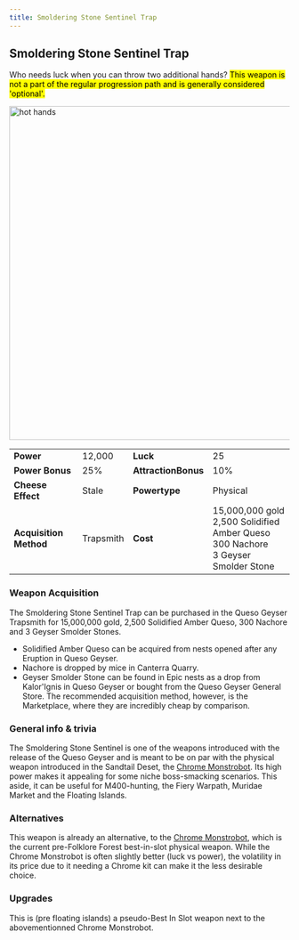 ```yaml
---
title: Smoldering Stone Sentinel Trap
---
```


## Smoldering Stone Sentinel Trap

Who needs luck when you can throw two additional hands?
<mark> This weapon is not a part of the regular progression path and is generally considered 'optional'.</mark>

<img src="/assets/images/weapons/ssst.png" alt="hot hands" width="600">

|                        |           |                     |                                                                                                |
| ---------------------- | --------- | ------------------- | ---------------------------------------------------------------------------------------------- |
| **Power**              | 12,000    | **Luck**            | 25                                                                                             |
| **Power Bonus**        | 25%       | **AttractionBonus** | 10%                                                                                            |
| **Cheese Effect**      | Stale     | **Powertype**       | Physical                                                                                       |
| **Acquisition Method** | Trapsmith | **Cost**            | 15,000,000 gold <br> 2,500 Solidified Amber Queso <br> 300 Nachore <br> 3 Geyser Smolder Stone |

### Weapon Acquisition

The Smoldering Stone Sentinel Trap can be purchased in the Queso Geyser Trapsmith for 15,000,000 gold, 2,500 Solidified Amber Queso, 300 Nachore and 3 Geyser Smolder Stones.

- Solidified Amber Queso can be acquired from nests opened after any Eruption in Queso Geyser.
- Nachore is dropped by mice in Canterra Quarry.
- Geyser Smolder Stone can be found in Epic nests as a drop from Kalor'Ignis in Queso Geyser or bought from the Queso Geyser General Store. The recommended acquisition method, however, is the Marketplace, where they are incredibly cheap by comparison.

### General info & trivia

The Smoldering Stone Sentinel is one of the weapons introduced with the release of the Queso Geyser and is meant to be on par with the physical weapon introduced in the Sandtail Deset, the [Chrome Monstrobot](/weapons/physical/cmb).
Its high power makes it appealing for some niche boss-smacking scenarios. This aside, it can be useful for M400-hunting, the Fiery Warpath, Muridae Market and the Floating Islands.

### Alternatives

This weapon is already an alternative, to the [Chrome Monstrobot](/weapons/physical/cmb), which is the current pre-Folklore Forest best-in-slot physical weapon. While the Chrome Monstrobot is often slightly better (luck vs power), the volatility in its price due to it needing a Chrome kit can make it the less desirable choice.

### Upgrades

This is (pre floating islands) a pseudo-Best In Slot weapon next to the abovementionned Chrome Monstrobot.
